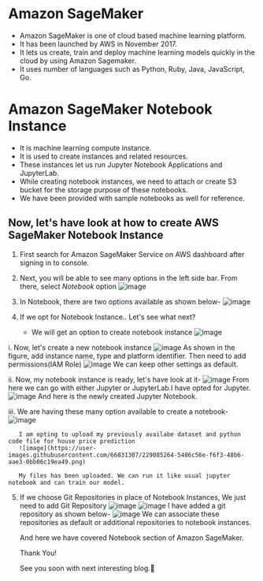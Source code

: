 # Amazon SageMaker

- Amazon SageMaker is one of cloud based machine learning platform.
- It has been launched by AWS in November 2017.
- It lets us create, train and deploy machine learning models quickly in the cloud by using Amazon Sagemaker.
- It uses number of languages such as Python, Ruby, Java, JavaScript, Go.

# Amazon SageMaker Notebook Instance

- It is machine learning compute instance.
- It is used to create instances and related resources.
- These instances let us run Jupyter Notebook Applications and JupyterLab.
- While creating notebook instances, we need to attach or create S3 bucket for the storage purpose of these notebooks.
- We have been provided with sample notebooks as well for reference.

## Now, let's have look at how to create AWS SageMaker Notebook Instance

1. First search for Amazon SageMaker Service on AWS dashboard after signing in to console.

2. Next, you will be able to see many options in the left side bar.
   From there, select *Notebook* option
   ![image](https://user-images.githubusercontent.com/66831307/229079382-a1111715-ca7e-44df-9916-27c5cc42e3f1.png)

3. In Notebook, there are two options available as shown below-
   ![image](https://user-images.githubusercontent.com/66831307/229079663-4a0126d3-9e3a-4c45-8cfe-de47278cf7b7.png)
   
4. If we opt for Notebook Instance.. Let's see what next?
   - We will get an option to create notebook instance
     ![image](https://user-images.githubusercontent.com/66831307/229080730-5ec8d914-3059-4a60-96e6-9a288d1ebe51.png)

  i. Now, let's create a new notebook instance
     ![image](https://user-images.githubusercontent.com/66831307/229081083-28e753c7-f563-4485-be7d-55d062e85630.png)
     As shown in the figure, add instance name, type and platform identifier.
     Then need to add permissions(IAM Role)
     ![image](https://user-images.githubusercontent.com/66831307/229082142-cdb0c64f-6a43-45a2-bfbd-89104badf78c.png)
     We can keep other settings as default.
     
  ii. Now, my notebook instance is ready, let's have look at it-
      ![image](https://user-images.githubusercontent.com/66831307/229082952-2f32471f-a0e4-43ca-9f9b-0ce4664efd63.png)
      From here we can go with either Jupyter or JupyterLab.I have opted for Jupyter.
      ![image](https://user-images.githubusercontent.com/66831307/229083571-1289c28c-80fb-4f92-b094-382d93542921.png)
      And here is the newly created Jupyter Notebook.
      
  iii. We are having these many option available to create a notebook-
       ![image](https://user-images.githubusercontent.com/66831307/229084139-a9679b21-42c8-40ff-95ad-0d47db486e2b.png)
       
       I am opting to upload my previously availabe dataset and python code file for house price prediction
       ![image](https://user-images.githubusercontent.com/66831307/229085264-5486c56e-f6f3-48b6-aae3-0bb06c19ea49.png)
       
       My files has been uploaded. We can run it like usual jupyter notebook and can train our model.
       
 5. If we choose Git Repositories in place of Notebook Instances,
    We just need to add Git Repository
    ![image](https://user-images.githubusercontent.com/66831307/229086200-2b206040-848e-490c-b5e4-26a1e42a2f4e.png)
    ![image](https://user-images.githubusercontent.com/66831307/229086542-871bb7b9-07bd-421a-bc32-1700964ff427.png)
    I have added a git repository as shown below-
    ![image](https://user-images.githubusercontent.com/66831307/229087837-3036a0a6-3bb9-4c43-9126-83459a497e7c.png)
    We can associate these repositories as default or additional repositories to notebook instances.
    
    And here we have covered Notebook section of Amazon SageMaker.
    
    Thank You!
    
    See you soon with next interesting blog.👋







     
